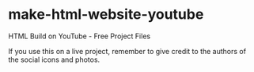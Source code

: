 # make-html-website-youtube
HTML Build on YouTube - Free Project Files

If you use this on a live project, remember to give credit to the authors of the social icons and photos.
